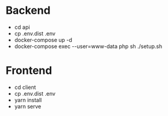 # Backend
 - cd api
 - cp .env.dist .env
 - docker-compose up -d
 - docker-compose exec --user=www-data php sh ./setup.sh

# Frontend
 - cd client
 - cp .env.dist .env
 - yarn install
 - yarn serve
